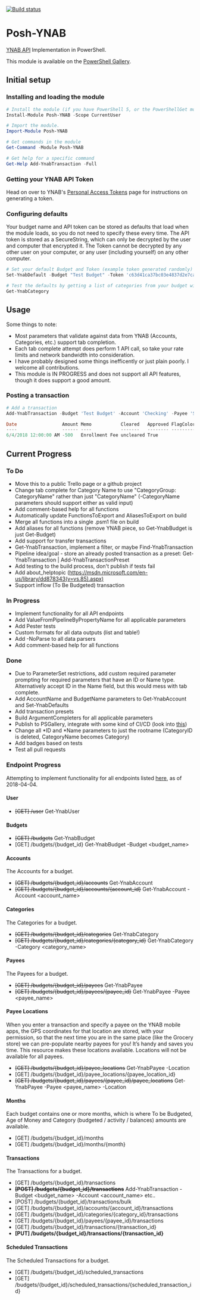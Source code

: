 [![Build status](https://ci.appveyor.com/api/projects/status/32r7s2skrgm9ubva/branch/master?svg=true)](https://ci.appveyor.com/project/ConnorGriffin/posh-ynab/branch/master)

# Posh-YNAB
[YNAB API](https://api.youneedabudget.com/) Implementation in PowerShell.

This module is available on the [PowerShell Gallery](https://www.powershellgallery.com/packages/Posh-YNAB).

## Initial setup

### Installing and loading the module
```powershell
# Install the module (if you have PowerShell 5, or the PowerShellGet module).
Install-Module Posh-YNAB -Scope CurrentUser

# Import the module.
Import-Module Posh-YNAB 

# Get commands in the module
Get-Command -Module Posh-YNAB

# Get help for a specific command
Get-Help Add-YnabTransaction -Full
```

### Getting your YNAB API Token

Head on over to YNAB's [Personal Access Tokens](https://api.youneedabudget.com/#personal-access-tokens) page for instructions on generating a token.

### Configuring defaults

Your budget name and API token can be stored as defaults that load when the module loads, so you do not need to specify these every time. The API token is stored 
as a SecureString, which can only be decrypted by the user and computer that encrypted it. The Token cannot be decrypted by any other user on your computer, or any user 
(including yourself) on any other computer. 

```powershell
# Set your default Budget and Token (example token generated randomly)
Set-YnabDefault -Budget "Test Budget" -Token 'c63d41ca37bc03e4837d2e7cacc60ee9ac63432f3bbf2f3deced75449afb5185' 

# Test the defaults by getting a list of categories from your budget without actually providing the -Budget or -Token parameters
Get-YnabCategory
```

## Usage
Some things to note:  
- Most parameters that validate against data from YNAB (Accounts, Categories, etc.) support tab completion.
- Each tab complete attempt does perform 1 API call, so take your rate limits and network bandwidth into consideration.
- I have probably designed some things inefficently or just plain poorly. I welcome all contributions.
- This module is IN PROGRESS and does not support all API features, though it does support a good amount.

### Posting a transaction
```powershell
# Add a transaction
Add-YnabTransaction -Budget 'Test Budget' -Account 'Checking' -Payee 'School' -Category 'Education' -Memo 'Enrollment Fee' -Outflow 500

Date                 Amount Memo           Cleared   Approved FlagColor Payee  Category  Account
----                 ------ ----           -------   -------- --------- -----  --------  -------
6/4/2018 12:00:00 AM -500   Enrollment Fee uncleared True               School Education Checking
```

## Current Progress

### To Do
* Move this to a public Trello page or a github project
* Change tab complete for Category Name to use "CategoryGroup: CategoryName" rather than just "CategoryName" (-CategoryName parameters should support either as valid input)
* Add comment-based help for all functions
* Automatically update FunctionsToExport and AliasesToExport on build
* Merge all functions into a single .psm1 file on build
* Add aliases for all functions (remove YNAB piece, so Get-YnabBudget is just Get-Budget)
* Add support for transfer transactions
* Get-YnabTransaction, implement a filter, or maybe Find-YnabTransaction
* Pipeline idea/goal - store an already posted transaction as a preset: Get-YnabTransaction <transaction criteria> | Add-YnabTransactionPreset
* Add testing to the build process, don't publish if tests fail
* Add about_helptopic (https://msdn.microsoft.com/en-us/library/dd878343(v=vs.85).aspx)
* Support inflow (To Be Budgeted) transaction

### In Progress

* Implement functionality for all API endpoints
* Add ValueFromPipelineByPropertyName for all applicable parameters
* Add Pester tests
* Custom formats for all data outputs (list and table!)
* Add -NoParse to all data parsers
* Add comment-based help for all functions

### Done

* Due to ParameterSet restrictions, add custom required parameter prompting for required parameters that have an ID or Name type. Alternatively accept ID in the Name field, but this would mess with tab complete.
* Add AccountName and BudgetName parameters to Get-YnabAccount and Set-YnabDefaults
* Add transaction presets
* Build ArgumentCompleters for all applicable parameters
* Publish to PSGallery, integrate with some kind of CI/CD (look into [this](https://github.com/LawrenceHwang/powershell-ci-pipeline-with-aws))
* Change all *ID and *Name parameters to just the rootname (CategoryID is deleted, CategoryName becomes Category)
* Add badges based on tests
* Test all pull requests

### Endpoint Progress

Attempting to implement functionality for all endpoints listed [here](https://api.youneedabudget.com/v1#/), as of 2018-04-04.

#### User
- ~~[GET] /user~~ Get-YnabUser

#### Budgets
- ~~[GET] /budgets~~ Get-YnabBudget
- [GET] /budgets/{budget_id} Get-YnabBudget -Budget <budget_name>

#### Accounts
The Accounts for a budget.
- ~~[GET] /budgets/{budget_id}/accounts~~ Get-YnabAccount
- ~~[GET] /budgets/{budget_id}/accounts/{account_id}~~ Get-YnabAccount -Account <account_name>

#### Categories
The Categories for a budget.
- ~~[GET] /budgets/{budget_id}/categories~~ Get-YnabCategory
- ~~[GET] /budgets/{budget_id}/categories/{category_id}~~ Get-YnabCategory -Category <category_name>

#### Payees
The Payees for a budget.
- ~~[GET] /budgets/{budget_id}/payees~~ Get-YnabPayee
- ~~[GET] /budgets/{budget_id}/payees/{payee_id}~~ Get-YnabPayee -Payee <payee_name>

#### Payee Locations
When you enter a transaction and specify a payee on the YNAB mobile apps, the GPS coordinates for that location are stored, with your permission, so that the next time you are in the same place (like the Grocery store) we can pre-populate nearby payees for you! It’s handy and saves you time. This resource makes these locations available. Locations will not be available for all payees.
- ~~[GET] /budgets/{budget_id}/payee_locations~~ Get-YnabPayee -Location
- [GET] /budgets/{budget_id}/payee_locations/{payee_location_id}
- ~~[GET] /budgets/{budget_id}/payees/{payee_id}/payee_locations~~ Get-YnabPayee -Payee <payee_name> -Location

#### Months
Each budget contains one or more months, which is where To be Budgeted, Age of Money and Category (budgeted / activity / balances) amounts are available.
- [GET] /budgets/{budget_id}/months
- [GET] /budgets/{budget_id}/months/{month}

#### Transactions
The Transactions for a budget.
- [GET] /budgets/{budget_id}/transactions  
- ~~**[POST] /budgets/{budget_id}/transactions**~~ Add-YnabTransaction -Budget <budget_name> -Account <account_name> etc..
- [POST] /budgets/{budget_id}/transactions/bulk
- [GET] /budgets/{budget_id}/accounts/{account_id}/transactions
- [GET] /budgets/{budget_id}/categories/{category_id}/transactions
- [GET] /budgets/{budget_id}/payees/{payee_id}/transactions
- [GET] /budgets/{budget_id}/transactions/{transaction_id}
- **[PUT] /budgets/{budget_id}/transactions/{transaction_id}**

#### Scheduled Transactions
The Scheduled Transactions for a budget.
- [GET] /budgets/{budget_id}/scheduled_transactions
- [GET] /budgets/{budget_id}/scheduled_transactions/{scheduled_transaction_id}
